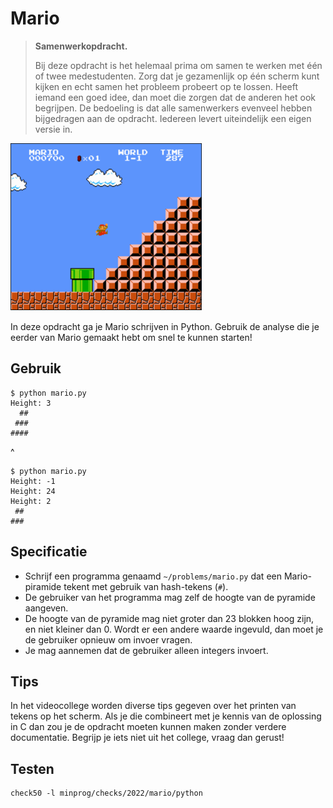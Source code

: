 # Mario

> **Samenwerkopdracht.**
>
> Bij deze opdracht is het helemaal prima om samen te werken met één of twee medestudenten. Zorg dat je gezamenlijk op één scherm kunt kijken en echt samen het probleem probeert op te lossen. Heeft iemand een goed idee, dan moet die zorgen dat de anderen het ook begrijpen. De bedoeling is dat alle samenwerkers evenveel hebben bijgedragen aan de opdracht. Iedereen levert uiteindelijk een eigen versie in.

![](../../mario/less/pyramid.png)

In deze opdracht ga je Mario schrijven in Python. Gebruik de analyse die je eerder van Mario gemaakt hebt om snel te kunnen starten!

## Gebruik

    $ python mario.py
    Height: 3
      ##
     ###
    ####

^

    $ python mario.py
    Height: -1
    Height: 24
    Height: 2
     ##
    ###

## Specificatie

- Schrijf een programma genaamd `~/problems/mario.py` dat een Mario-piramide tekent met gebruik van hash-tekens (`#`).
- De gebruiker van het programma mag zelf de hoogte van de pyramide aangeven.
- De hoogte van de pyramide mag niet groter dan 23 blokken hoog zijn, en niet kleiner dan 0. Wordt er een andere waarde ingevuld, dan moet je de gebruiker opnieuw om invoer vragen.
- Je mag aannemen dat de gebruiker alleen integers invoert.

## Tips

In het videocollege worden diverse tips gegeven over het printen van tekens op het scherm. Als je die combineert met je kennis van de oplossing in C dan zou je de opdracht moeten kunnen maken zonder verdere documentatie. Begrijp je iets niet uit het college, vraag dan gerust!

## Testen

    check50 -l minprog/checks/2022/mario/python
